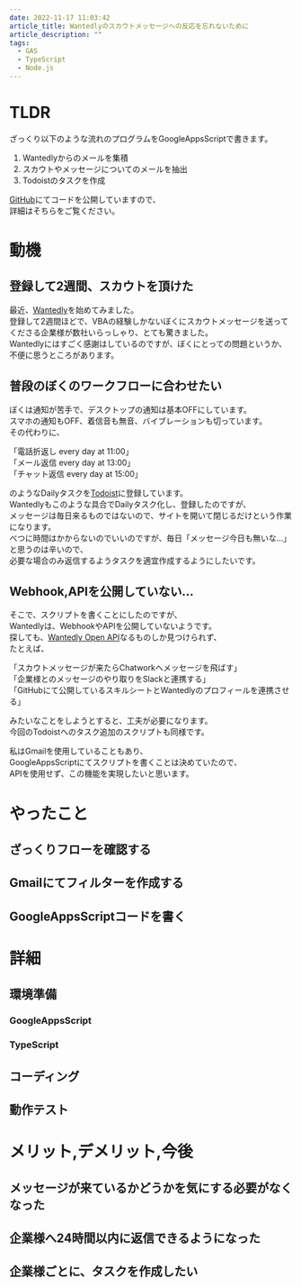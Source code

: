 ```yaml
---
date: 2022-11-17 11:03:42
article_title: Wantedlyのスカウトメッセージへの反応を忘れないために
article_description: ""
tags: 
  - GAS
  - TypeScript
  - Node.js
---
```


# TLDR
ざっくり以下のような流れのプログラムをGoogleAppsScriptで書きます。
1. Wantedlyからのメールを集積
2. スカウトやメッセージについてのメールを抽出
3. Todoistのタスクを作成

[GitHub](https://github.com/hd2g/synchronize-wantedly-with-sns)にてコードを公開していますので、  
詳細はそちらをご覧ください。


# 動機
## 登録して2週間、スカウトを頂けた
最近、[Wantedly](https://www.wantedly.com/)を始めてみました。  
登録して2週間ほどで、VBAの経験しかないぼくにスカウトメッセージを送ってくださる企業様が数社いらっしゃり、とても驚きました。  
Wantedlyにはすごく感謝はしているのですが、ぼくにとっての問題というか、不便に思うところがあります。


## 普段のぼくのワークフローに合わせたい
ぼくは通知が苦手で、デスクトップの通知は基本OFFにしています。  
スマホの通知もOFF、着信音も無音、バイブレーションも切っています。  
その代わりに、

「電話折返し every day at 11:00」  
「メール返信 every day at 13:00」  
「チャット返信 every day at 15:00」  

のようなDailyタスクを[Todoist](https://todoist.com/)に登録しています。  
Wantedlyもこのような具合でDailyタスク化し、登録したのですが、  
メッセージは毎日来るものではないので、サイトを開いて閉じるだけという作業になります。  
べつに時間はかからないのでいいのですが、毎日「メッセージ今日も無いな...」と思うのは辛いので、  
必要な場合のみ返信するようタスクを適宜作成するようにしたいです。


## Webhook,APIを公開していない...
そこで、スクリプトを書くことにしたのですが、  
Wantedlyは、WebhookやAPIを公開していないようです。  
探しても、[Wantedly Open API](https://www.wantedly.com/developers)なるものしか見つけられず、  
たとえば、

「スカウトメッセージが来たらChatworkへメッセージを飛ばす」  
「企業様とのメッセージのやり取りをSlackと連携する」  
「GitHubにて公開しているスキルシートとWantedlyのプロフィールを連携させる」

みたいなことをしようとすると、工夫が必要になります。  
今回のTodoistへのタスク追加のスクリプトも同様です。

私はGmailを使用していることもあり、  
GoogleAppsScriptにてスクリプトを書くことは決めていたので、  
APIを使用せず、この機能を実現したいと思います。


# やったこと
## ざっくりフローを確認する
## Gmailにてフィルターを作成する
## GoogleAppsScriptコードを書く
# 詳細
## 環境準備
### GoogleAppsScript
### TypeScript
## コーディング
## 動作テスト
# メリット,デメリット,今後
## メッセージが来ているかどうかを気にする必要がなくなった
## 企業様へ24時間以内に返信できるようになった
## 企業様ごとに、タスクを作成したい

